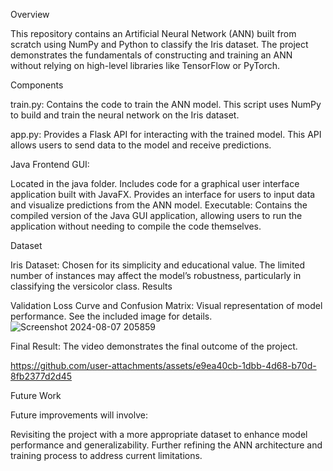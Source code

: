 Overview


This repository contains an Artificial Neural Network (ANN) built from scratch using NumPy and Python to classify the Iris dataset. The project demonstrates the fundamentals of constructing and training an ANN without relying on high-level libraries like TensorFlow or PyTorch.


Components


train.py: Contains the code to train the ANN model. This script uses NumPy to build and train the neural network on the Iris dataset.

app.py: Provides a Flask API for interacting with the trained model. This API allows users to send data to the model and receive predictions.

Java Frontend GUI:


Located in the java folder.
Includes code for a graphical user interface application built with JavaFX.
Provides an interface for users to input data and visualize predictions from the ANN model.
Executable: Contains the compiled version of the Java GUI application, allowing users to run the application without needing to compile the code themselves.

Dataset


Iris Dataset: Chosen for its simplicity and educational value. The limited number of instances may affect the model’s robustness, particularly in classifying the versicolor class.
Results


Validation Loss Curve and Confusion Matrix: Visual representation of model performance. See the included image for details.
![Screenshot 2024-08-07 205859](https://github.com/user-attachments/assets/1ce5919d-c831-49b2-9cc3-76d12d49ac42)



Final Result: The video demonstrates the final outcome of the project. 


https://github.com/user-attachments/assets/e9ea40cb-1dbb-4d68-b70d-8fb2377d2d45



Future Work


Future improvements will involve:

Revisiting the project with a more appropriate dataset to enhance model performance and generalizability.
Further refining the ANN architecture and training process to address current limitations.
